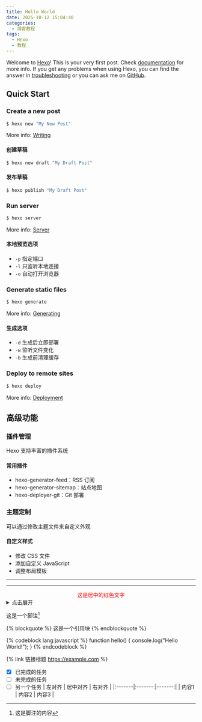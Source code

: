 ```yaml
---
title: Hello World
date: 2025-10-12 15:04:40
categories:
  - 博客教程
tags:
  - Hexo
  - 教程
---
```

Welcome to [Hexo](https://hexo.io/)! This is your very first post. Check [documentation](https://hexo.io/docs/) for more info. If you get any problems when using Hexo, you can find the answer in [troubleshooting](https://hexo.io/docs/troubleshooting.html) or you can ask me on [GitHub](https://github.com/hexojs/hexo/issues).

## Quick Start

### Create a new post

``` bash
$ hexo new "My New Post"
```

More info: [Writing](https://hexo.io/docs/writing.html)

#### 创建草稿
``` bash
$ hexo new draft "My Draft Post"
```

#### 发布草稿
``` bash
$ hexo publish "My Draft Post"
```

### Run server

``` bash
$ hexo server
```

More info: [Server](https://hexo.io/docs/server.html)

#### 本地预览选项
- `-p` 指定端口
- `-l` 只监听本地连接
- `-o` 自动打开浏览器

### Generate static files

``` bash
$ hexo generate
```

More info: [Generating](https://hexo.io/docs/generating.html)

#### 生成选项
- `-d` 生成后立即部署
- `-w` 监听文件变化
- `-b` 生成前清理缓存

### Deploy to remote sites

``` bash
$ hexo deploy
```

More info: [Deployment](https://hexo.io/docs/one-command-deployment.html)

## 高级功能

### 插件管理
Hexo 支持丰富的插件系统

#### 常用插件
- hexo-generator-feed：RSS 订阅
- hexo-generator-sitemap：站点地图
- hexo-deployer-git：Git 部署

### 主题定制
可以通过修改主题文件来自定义外观

#### 自定义样式
- 修改 CSS 文件
- 添加自定义 JavaScript
- 调整布局模板


---

---

<div style="text-align: center; color: red;">
这是居中的红色文字
</div>


<details>
<summary>点击展开</summary>
这里是隐藏的内容
</details>

这是一个脚注[^1]

[^1]: 这是脚注的内容

{% blockquote %}
这是一个引用块
{% endblockquote %}

{% codeblock lang:javascript %}
function hello() {
    console.log("Hello World!");
}
{% endcodeblock %}

{% link 链接标题 https://example.com %}


- [x] 已完成的任务
- [ ] 未完成的任务
- [ ] 另一个任务
| 左对齐 | 居中对齐 | 右对齐 |
|:-------|:-------:|-------:|
| 内容1  |  内容2  |  内容3 |